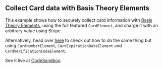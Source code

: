 ## Collect Card data with Basis Theory Elements


This example shows how to securely collect card information with [Basis Theory Elements](https://docs.basistheory.com/elements), using the full featured `CardElement`, and charge it with an arbitrary value using Stripe.

Alternatively, head over [here](https://github.com/Basis-Theory/basis-theory-js-examples/tree/master/collect-cards-with-individual-elements) to check out how to do the same thing but using `CardNumberElement`, `CardExpirationDateElement` and `CardVerificationCodeElement`.

See it live at [CodeSandbox](https://codesandbox.io/embed/github/Basis-Theory/basis-theory-js-examples/tree/master/collect-cards-with-elements?module=/public/index.html,/public/index.js,/api.js).
